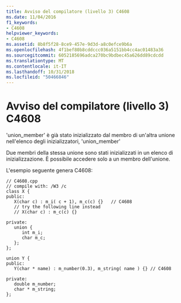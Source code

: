 ```yaml
---
title: Avviso del compilatore (livello 3) C4608
ms.date: 11/04/2016
f1_keywords:
- C4608
helpviewer_keywords:
- C4608
ms.assetid: 8b8f5f28-8ce9-457e-9d3d-a8c0efce9b6a
ms.openlocfilehash: 4f1bef80b8cddccc036a5151bb4cc4ac01483a36
ms.sourcegitcommit: 6052185696adca270bc9bdbec45a626dd89cdcdd
ms.translationtype: MT
ms.contentlocale: it-IT
ms.lasthandoff: 10/31/2018
ms.locfileid: "50466846"
---
```

# <a name="compiler-warning-level-3-c4608"></a>Avviso del compilatore (livello 3) C4608

'union_member' è già stato inizializzato dal membro di un'altra unione nell'elenco degli inizializzatori, 'union_member'

Due membri della stessa unione sono stati inizializzati in un elenco di inizializzazione. È possibile accedere solo a un membro dell'unione.

L'esempio seguente genera C4608:

```
// C4608.cpp
// compile with: /W3 /c
class X {
public:
   X(char c) : m_i( c + 1), m_c(c) {}   // C4608
   // try the following line instead
   // X(char c) : m_c(c) {}

private:
   union {
      int m_i;
      char m_c;
   };
};

union Y {
public:
   Y(char * name) : m_number(0.3), m_string( name ) {} // C4608

private:
   double m_number;
   char * m_string;
};
```